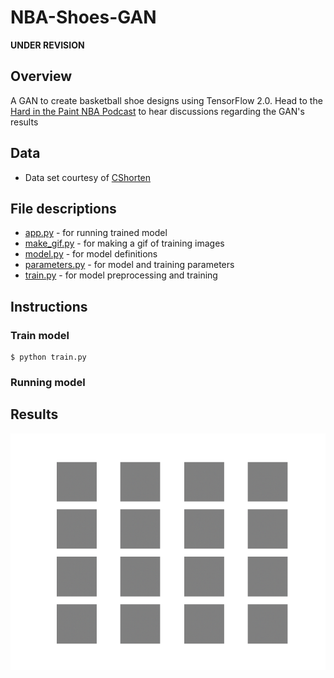 # NBA-Shoes-GAN
**UNDER REVISION**
## Overview
A GAN to create basketball shoe designs using TensorFlow 2.0. Head to the [Hard in the Paint NBA Podcast](https://podcasts.google.com/?feed=aHR0cDovL2ZlZWRzLnNvdW5kY2xvdWQuY29tL3VzZXJzL3NvdW5kY2xvdWQ6dXNlcnM6NDUxMzEwODY1L3NvdW5kcy5yc3M&ved=0CAAQ4aUDahcKEwiYurOIh9roAhUAAAAAHQAAAAAQCg) to hear discussions regarding the GAN's results

## Data
* Data set courtesy of [CShorten](https://github.com/CShorten/NIKE_vs_ADIDAS)

## File descriptions
* [app.py](https://github.com/mikepatel/NBA-Shoes-GAN/blob/master/app.py) - for running trained model
* [make_gif.py](https://github.com/mikepatel/NBA-Shoes-GAN/blob/master/make_gif.py) - for making a gif of training images
* [model.py](https://github.com/mikepatel/NBA-Shoes-GAN/blob/master/model.py) - for model definitions
* [parameters.py](https://github.com/mikepatel/NBA-Shoes-GAN/blob/master/parameters.py) - for model and training parameters
* [train.py](https://github.com/mikepatel/NBA-Shoes-GAN/blob/master/train.py) - for model preprocessing and training

## Instructions
### Train model
```
$ python train.py
```

### Running model

## Results
![2000 epochs](https://github.com/mikepatel/NBA-Shoes-GAN/blob/master/training.gif)

